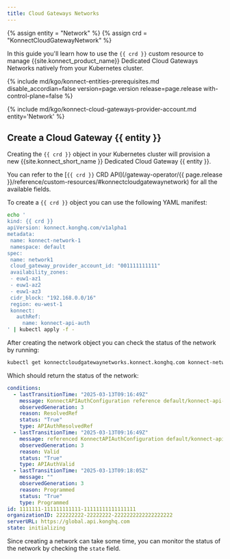 ```yaml
---
title: Cloud Gateways Networks
---
```


{% assign entity = "Network" %}
{% assign crd = "KonnectCloudGatewayNetwork" %}

In this guide you'll learn how to use the `{{ crd }}` custom resource to
manage {{site.konnect_product_name}} Dedicated Cloud Gateways Networks natively from your Kubernetes cluster.

{% include md/kgo/konnect-entities-prerequisites.md disable_accordian=false version=page.version release=page.release
with-control-plane=false %}

{% include md/kgo/konnect-cloud-gateways-provider-account.md entity='Network' %}

## Create a Cloud Gateway {{ entity }}

Creating the `{{ crd }}` object in your Kubernetes cluster will provision a new {{site.konnect_short_name }} Dedicated Cloud Gateway {{ entity }}.

You can refer to the [`{{ crd }}` CRD API](/gateway-operator/{{ page.release }}/reference/custom-resources/#konnectcloudgatewaynetwork)
for all the available fields.

To create a `{{ crd }}` object you can use the following YAML manifest:

```bash
echo '
kind: {{ crd }}
apiVersion: konnect.konghq.com/v1alpha1
metadata:
 name: konnect-network-1
 namespace: default
spec:
 name: network1
 cloud_gateway_provider_account_id: "001111111111"
 availability_zones:
 - euw1-az1
 - euw1-az2
 - euw1-az3
 cidr_block: "192.168.0.0/16"
 region: eu-west-1
 konnect:
   authRef:
     name: konnect-api-auth
' | kubectl apply -f -
```

After creating the network object you can check the status of the network by running:

```bash
kubectl get konnectcloudgatewaynetworks.konnect.konghq.com konnect-network-1 -o=jsonpath='{.status}' | yq -p json
```

Which should return the status of the network:

```yaml
conditions:
  - lastTransitionTime: "2025-03-13T09:16:49Z"
    message: KonnectAPIAuthConfiguration reference default/konnect-api-auth is resolved
    observedGeneration: 3
    reason: ResolvedRef
    status: "True"
    type: APIAuthResolvedRef
  - lastTransitionTime: "2025-03-13T09:16:49Z"
    message: referenced KonnectAPIAuthConfiguration default/konnect-api-auth is valid
    observedGeneration: 3
    reason: Valid
    status: "True"
    type: APIAuthValid
  - lastTransitionTime: "2025-03-13T09:18:05Z"
    message: ""
    observedGeneration: 3
    reason: Programmed
    status: "True"
    type: Programmed
id: 1111111-111111111111-11111111111111111
organizationID: 222222222-22222222-2222222222222222222
serverURL: https://global.api.konghq.com
state: initializing
```

Since creating a network can take some time, you can monitor the status of the network by checking the `state` field.
